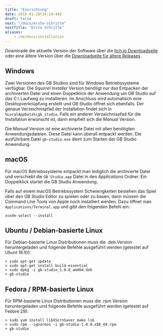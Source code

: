 ```yaml
---
title: "Einrichtung"
date: 2018-01-28T14:14:44Z
draft: false
next: "/docs/erste-schritte"
nextTitle: "Erste Schritte"
aliases:
    - /de/docs/installation
---
```


Downloade die aktuelle Version der Software über die [Itch.io Downloadseite](https://chrismaltby.itch.io/gb-studio) oder eine ältere Version über die [Downloadseite für ältere Releases](/downloads/older-versions).

## Windows

Zwei Versionen des GB Studios sind für Windows Betriebssysteme verfügbar. Die _Squirrel Installer_ Version benötigt nur das Entpacken der archivierten Datei und einen Doppelklick der Anwendung um GB Studio auf das C:\ Laufweg zu installieren. Im Anschluss wird automatisch eine Desktopverknüpfung erstellt und GB Studio öffnet sich ebenfalls. Der genaue Verzeichnispfad der Installation findet sich in `%LocalAppData%\gb_studio`. Falls ein anderer Verzeichnispfad für die Installation erwünscht ist, dann empfielt sich die _Manual_ Version.

Die _Manual_ Version ist eine archivierte Datei mit allen benötigten Anwendungsdateien. Diese Datei kann überall entpackt werden. Die ausführbare Datei `gb-studio.exe` dient zum Starten der GB Studio Anwendung.

## macOS

Für macOS Betriebssysteme entpackt man lediglich die archivierte Datei und verschiebt die `GB Studio.app` Datei in den _Applications_ Ordner. Ein Doppelklick startet die GB Studio Anwendung.

Falls auf einem macOS Betriebssystem Schwierigkeiten bestehen das Spiel über den GB Studio Editor zu spielen oder zu bauen, dann müssen die Command Line Tools von Apple noch installiert werden. Dazu öffnet man `Applications/Terminal.app` und gibt den folgenden Befehl ein:

```
xcode-select --install
```

## Ubuntu / Debian-basierte Linux

Für Debian-basierte Linux Distributionen muss die .deb Version heruntergeladen und folgende Befehle ausgeführt werden (getestet auf Ubunt 18.10):

```
> sudo apt-get update
> sudo apt-get install build-essential
> sudo dpkg -i gb-studio_1.0.0_amd64.deb
> gb-studio
```

## Fedora / RPM-basierte Linux

Für RPM-basierte Linux Distributionen muss die .rpm Version heruntergeladen und folgende Befehle ausgeführt werden (getestet auf Fedore 29):

```
> sudo yum install libXScrnSaver make lsb
> sudo rpm --ignoreos -i gb-studio-1.0.0.x86_64.rpm
> gb-studio
```
